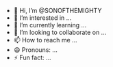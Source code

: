 - 👋 Hi, I’m @SONOFTHEMIGHTY
- 👀 I’m interested in ...
- 🌱 I’m currently learning ...
- 💞️ I’m looking to collaborate on ...
- 📫 How to reach me ...
- 😄 Pronouns: ...
- ⚡ Fun fact: ...

<!---
SONOFTHEMIGHTY/SONOFTHEMIGHTY is a ✨ special ✨ repository because its `README.md` (this file) appears on your GitHub profile.
You can click the Preview link to take a look at your changes.
--->
